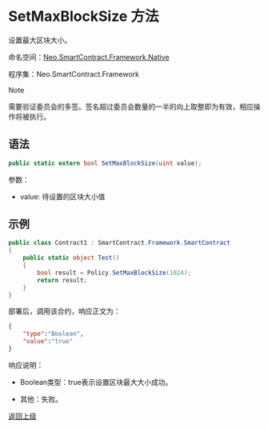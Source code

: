 # SetMaxBlockSize 方法

设置最大区块大小。

命名空间：[Neo.SmartContract.Framework.Native](../../native.md)

程序集：Neo.SmartContract.Framework

> [!Note]
>
> 需要验证委员会的多签。签名超过委员会数量的一半的向上取整即为有效，相应操作将被执行。

## 语法

```c#
public static extern bool SetMaxBlockSize(uint value);
```

参数：

- value: 待设置的区块大小值

## 示例

```c#
public class Contract1 : SmartContract.Framework.SmartContract
{
    public static object Test()
    {
        bool result = Policy.SetMaxBlockSize(1024);
        return result;
    }
}
```

部署后，调用该合约，响应正文为：

```json
{
	"type":"Boolean",
	"value":"true"
}
```

响应说明：

- Boolean类型：true表示设置区块最大大小成功。

- 其他：失败。

[返回上级](../Policy.md)